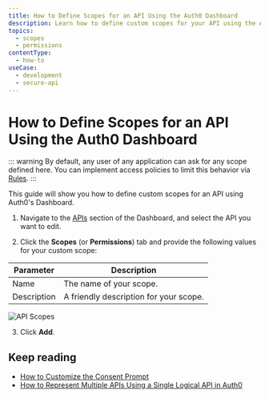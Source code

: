 ```yaml
---
title: How to Define Scopes for an API Using the Auth0 Dashboard
description: Learn how to define custom scopes for your API using the Auth0 Dashboard.
topics:
  - scopes
  - permissions
contentType:
  - how-to
useCase:
  - development
  - secure-api
---
```

# How to Define Scopes for an API Using the Auth0 Dashboard

::: warning
By default, any user of any application can ask for any scope defined here. You can implement access policies to limit this behavior via [Rules](/rules).
:::

This guide will show you how to define custom scopes for an API using Auth0's Dashboard.

1. Navigate to the [APIs](${manage_url}/#/apis) section of the Dashboard, and select the API you want to edit.

2. Click the **Scopes** (or **Permissions**) tab and provide the following values for your custom scope:

| Parameter   | Description |
| ----------- | ----------- |
| Name        | The name of your scope. |
| Description | A friendly description for your scope. |

![API Scopes](/media/articles/scopes/api-scopes.png)

3. Click **Add**.


## Keep reading

- [How to Customize the Consent Prompt](/scopes/current/guides/customize-consent-prompt)
- [How to Represent Multiple APIs Using a Single Logical API in Auth0](/api-auth/tutorials/represent-multiple-apis)
